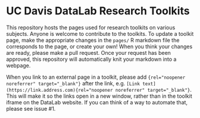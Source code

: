 # UC Davis DataLab Research Toolkits

This repository hosts the pages used for research toolkits on various subjects. Anyone is welcome to contribute to the toolkits. To update a toolkit page, make the appropriate changes in the `pages/` R markdown file the corresponds to the page, or create your own! When you think your changes are ready, please make a pull request. Once your request has been approved, this repository will automatically knit your markdown into a webpage.

When you link to an external page in a toolkit, please add `{rel="noopener noreferrer" target="_blank"}` after the link, e.g. `[Link text](https://link.address.com){rel="noopener noreferrer" target="_blank"}`. This will make it so the links open in a new window, rather than in the toolkit iframe on the DataLab website. If you can think of a way to automate that, please see issue #1.
